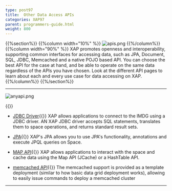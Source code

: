 ```yaml
---
type: post97
title:  Other Data Access APIs
categories: XAP97
parent: programmers-guide.html
weight: 800
---
```



{{%section%}}
{{%column width="10%" %}}
![apis.png](/attachment_files/subject/apis.png)
{{%/column%}}
{{%column width="90%" %}}
XAP promotes openness and interoperability, supporting common interfaces for accessing data, such as JPA, Document, SQL, JDBC, Memcached and a native POJO based API. You can choose the best API for the case at hand, and be able to operate on the same data regardless of the APIs you have chosen. Look at the different API pages to learn about each and every use case for data accessing on XAP.
{{%/column%}}
{{%/section%}}


<hr/>


![anyapi.png](/attachment_files/anyapi.png)

{{<wbr>}}

- [JDBC Driver](./jdbc-driver.html){{<wbr>}}
XAP allows applications to connect to the IMDG using a JDBC driver. AN XAP JDBC driver accepts SQL statements, translates them to space operations, and returns standard result sets.

- [JPA](./jpa-api.html){{<wbr>}}
XAP's JPA allows you to use JPA's functionality, annotations and execute JPQL queries on Space.

- [MAP API](./map-api.html){{<wbr>}}
XAP allows applications to interact with the space and cache data using the Map API (JCache) or a HashTable API.

- [memcached API](./memcached-api.html){{<wbr>}}
The memcached support is provided as a template deployment (similar to how basic data grid deployment works), allowing to easily issue commands to deploy a memcached cluster
<hr/>

